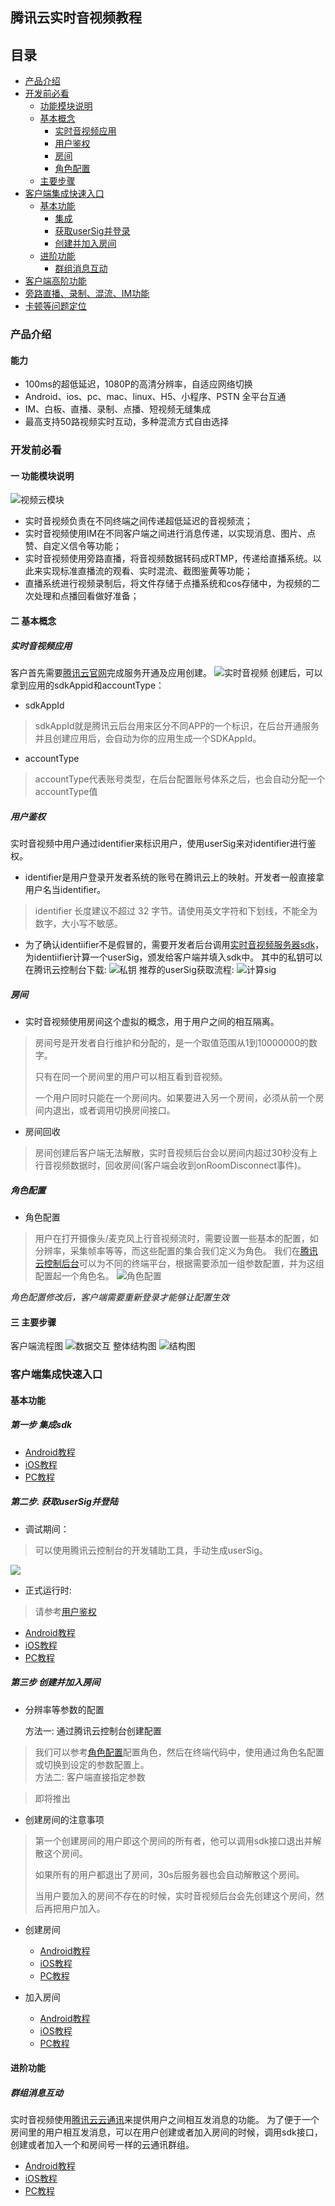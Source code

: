 ## 腾讯云实时音视频教程


## 目录

* [产品介绍](#产品介绍)
* [开发前必看](#开发前必看)
    * [功能模块说明](#一-功能模块说明)
    * [基本概念](#二-基本概念) 
        * [实时音视频应用](#实时音视频应用)
        * [用户鉴权](#用户鉴权)
        * [房间](#房间)
        * [角色配置](#角色配置)
    * [主要步骤](#三-主要步骤)
* [客户端集成快速入口](#客户端集成快速入口)
    * [基本功能](#基本功能)
        * [集成](#第一步-集成sdk)
        * [获取userSig并登录](#第二步-获取userSig并登录)
        * [创建并加入房间](#第三步-创建并加入房间)
    * [进阶功能](#进阶功能)
        * [群组消息互动](#群组消息互动)
* [客户端高阶功能](advanced.md)
* [旁路直播、录制、混流、IM功能](server.md)
* [卡顿等问题定位](checkSpeed.md)


### 产品介绍
#### 能力

 * 100ms的超低延迟，1080P的高清分辨率，自适应网络切换
 * Android、ios、pc、mac、linux、H5、小程序、PSTN 全平台互通
 * IM、白板、直播、录制、点播、短视频无缝集成
 * 最高支持50路视频实时互动，多种混流方式自由选择

### 开发前必看

#### 一 功能模块说明

![视频云模块](https://main.qcloudimg.com/raw/aced8634db63acf5f9c77119730e857c.png)

 *  实时音视频负责在不同终端之间传递超低延迟的音视频流；
 *  实时音视频使用IM在不同客户端之间进行消息传递，以实现消息、图片、点赞、自定义信令等功能；
 * 实时音视频使用旁路直播，将音视频数据转码成RTMP，传递给直播系统。以此来实现标准直播流的观看、实时混流、截图鉴黄等功能；
 *  直播系统进行视频录制后，将文件存储于点播系统和cos存储中，为视频的二次处理和点播回看做好准备；


#### 二 基本概念

##### 实时音视频应用
客户首先需要[腾讯云官网](https://cloud.tencent.com/product/trtc)完成服务开通及应用创建。
![实时音视频](https://main.qcloudimg.com/raw/064ed162114ef632401ce20971470f39.png)
创建后，可以拿到应用的sdkAppid和accountType：

 - sdkAppId
 > sdkAppId就是腾讯云后台用来区分不同APP的一个标识，在后台开通服务并且创建应用后，会自动为你的应用生成一个SDKAppId。

 - accountType
 > accountType代表账号类型，在后台配置账号体系之后，也会自动分配一个accountType值


##### 用户鉴权
实时音视频中用户通过identifier来标识用户，使用userSig来对identifier进行鉴权。
- identifier是用户登录开发者系统的账号在腾讯云上的映射。开发者一般直接拿用户名当identifier。
> identifier 长度建议不超过 32 字节。请使用英文字符和下划线，不能全为数字，大小写不敏感。
- 为了确认identiifier不是假冒的，需要开发者后台调用[实时音视频服务器sdk](https://cloud.tencent.com/document/product/268/7656)，为identiifier计算一个userSig，颁发给客户端并填入sdk中。
其中的私钥可以在腾讯云控制台下载:
![私钥](https://main.qcloudimg.com/raw/4c51d3cea6320be6c7a93b99b1196a40.png)
推荐的userSig获取流程:
![计算sig](https://main.qcloudimg.com/raw/a5e79bee89cd0aa33d988313bd0ea286.png)


##### 房间

- 实时音视频使用房间这个虚拟的概念，用于用户之间的相互隔离。
> 房间号是开发者自行维护和分配的，是一个取值范围从1到10000000的数字。
>
> 只有在同一个房间里的用户可以相互看到音视频。
>
> 一个用户同时只能在一个房间内。如果要进入另一个房间，必须从前一个房间内退出，或者调用切换房间接口。

 - 房间回收
 > 房间创建后客户端无法解散，实时音视频后台会以房间内超过30秒没有上行音视频数据时，回收房间(客户端会收到onRoomDisconnect事件)。


##### 角色配置
- 角色配置
> 用户在打开摄像头/麦克风上行音视频流时，需要设置一些基本的配置，如分辨率，采集帧率等等，而这些配置的集合我们定义为角色。
我们在[腾讯云控制后台](https://console.cloud.tencent.com/ilvb)可以为不同的终端平台，根据需要添加一组参数配置，并为这组配置起一个角色名。
![角色配置](https://main.qcloudimg.com/raw/40960a366306f6aa4a1da5b072e2c043.png)

*角色配置修改后，客户端需要重新登录才能够让配置生效*
#### 三 主要步骤
客户端流程图
![数据交互](https://main.qcloudimg.com/raw/92a7e22a358b3219cd82a55495eb9e4b.png "客户端流程图")
整体结构图
![结构图](https://main.qcloudimg.com/raw/ef1fc9b39761532c7c7c6e7c260c6e34.png "客户端流程图")

### 客户端集成快速入口
#### 基本功能
##### 第一步 集成sdk

- [Android教程](android/c_import.md) 
- [iOS教程](ios/c_import.md) 
- [PC教程](windows/c_import.md) 

##### 第二步. 获取userSig并登陆
- 调试期间：

>  可以使用腾讯云控制台的开发辅助工具，手动生成userSig。

![](https://main.qcloudimg.com/raw/1d4cd453e7f4f238a0c1e7230bd45141.png)

- 正式运行时:

> 请参考[用户鉴权](#用户鉴权)

- [Android教程](android/c_login.md) 
- [iOS教程](ios/c_login.md) 
- [PC教程](windows/c_login.md) 

##### 第三步 创建并加入房间

- 分辨率等参数的配置
   
   方法一: 通过腾讯云控制台创建配置
> 我们可以参考[角色配置](#角色配置)配置角色，然后在终端代码中，使用通过角色名配置或切换到设定的参数配置上。   
   方法二: 客户端直接指定参数
   
>    即将推出

- 创建房间的注意事项

> 第一个创建房间的用户即这个房间的所有者，他可以调用sdk接口退出并解散这个房间。
> 
> 如果所有的用户都退出了房间，30s后服务器也会自动解散这个房间。
> 
> 当用户要加入的房间不存在的时候，实时音视频后台会先创建这个房间，然后再把用户加入。

- 创建房间

    - [Android教程](android/c_create.md) 
    - [iOS教程](ios/c_create.md) 
    - [PC教程](windows/c_create.md) 

- 加入房间
    - [Android教程](android/c_join.md) 
    - [iOS教程](ios/c_join.md) 
    - [PC教程](windows/c_join.md)

#### 进阶功能
##### 群组消息互动

实时音视频使用[腾讯云云通讯](https://cloud.tencent.com/document/product/269)来提供用户之间相互发消息的功能。
为了便于一个房间里的用户相互发消息，可以在用户创建或者加入房间的时候，调用sdk接口，创建或者加入一个和房间号一样的云通讯群组。

- [Android教程](android/c_msg.md) 
- [iOS教程](ios/c_msg.md) 
- [PC教程](windows/c_msg.md) 



